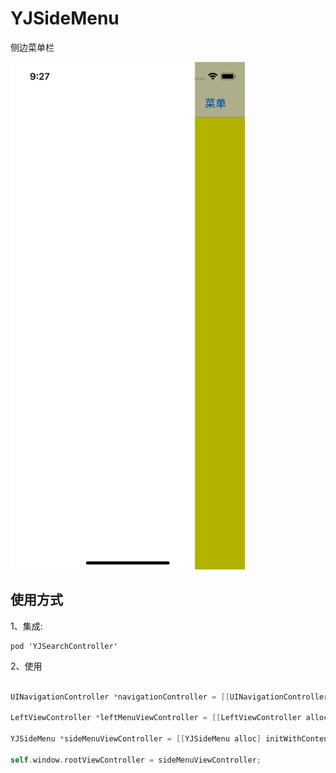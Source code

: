 # YJSideMenu
侧边菜单栏


<div align="left">
<img src="https://github.com/LYajun/YJSideMenu/blob/master/Assets/Shot1.png" width ="375" height ="812" >

## 使用方式

1、集成:

```
pod 'YJSearchController'
```

2、使用

```objective-c

UINavigationController *navigationController = [[UINavigationController alloc] initWithRootViewController:[[ViewController alloc] init]];
    
LeftViewController *leftMenuViewController = [[LeftViewController alloc] init];
    
YJSideMenu *sideMenuViewController = [[YJSideMenu alloc] initWithContentViewController:navigationController leftMenuViewController:leftMenuViewController];

self.window.rootViewController = sideMenuViewController;


```